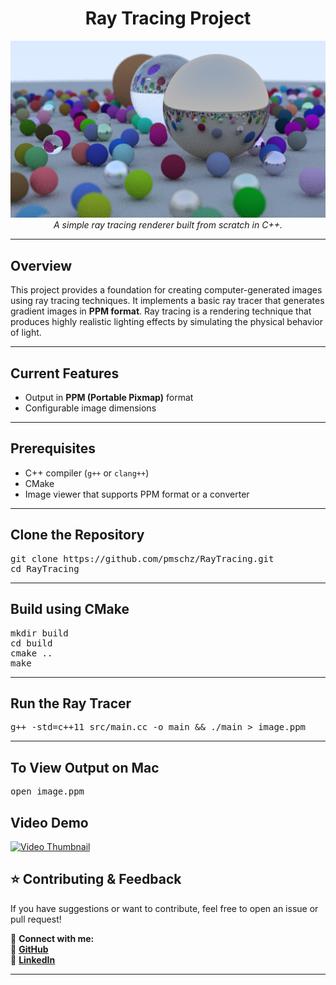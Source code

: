 <h1 align="center"> Ray Tracing Project</h1>

<p align="center">
  <img src="images/final.png" width="600" alt="Sample Render">
  <br>
  <i>A simple ray tracing renderer built from scratch in C++.</i>
</p>

---

## Overview
<p>
This project provides a foundation for creating computer-generated images using ray tracing techniques. 
It implements a basic ray tracer that generates gradient images in <b>PPM format</b>. Ray tracing is a 
rendering technique that produces highly realistic lighting effects by simulating the physical behavior of light.
</p>

---

## Current Features
<ul>
  <li> Output in <b>PPM (Portable Pixmap)</b> format</li>
  <li> Configurable image dimensions</li>
</ul>

---

## Prerequisites
<ul>
  <li> C++ compiler (<code>g++</code> or <code>clang++</code>)</li>
  <li> CMake</li>
  <li> Image viewer that supports PPM format or a converter</li>
</ul>

---

##  Clone the Repository
<pre>
git clone https://github.com/pmschz/RayTracing.git
cd RayTracing
</pre>

---

##  Build using CMake
<pre>
mkdir build
cd build
cmake ..
make
</pre>

---

##  Run the Ray Tracer
<pre>
g++ -std=c++11 src/main.cc -o main && ./main > image.ppm
</pre>

---

##  To View Output on Mac
<pre>
open image.ppm
</pre>

## Video Demo
<a href="https://youtu.be/DxpIVP71lUw" target="_blank">
  <img src="https://img.youtube.com/vi/DxpIVP71lUw/maxresdefault.jpg" alt="Video Thumbnail" width="560" height="315"/>
</a>


## ⭐ Contributing & Feedback
<p>If you have suggestions or want to contribute, feel free to open an issue or pull request!</p>

📩 <b>Connect with me:</b>  
🔗 <a href="https://github.com/pmschz"><b>GitHub</b></a>  
🔗 <a href="https://www.linkedin.com/in/paulinasanchez177/"><b>LinkedIn</b></a>  

---

